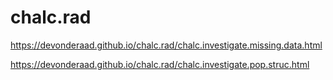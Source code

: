 # chalc.rad
https://devonderaad.github.io/chalc.rad/chalc.investigate.missing.data.html

https://devonderaad.github.io/chalc.rad/chalc.investigate.pop.struc.html
